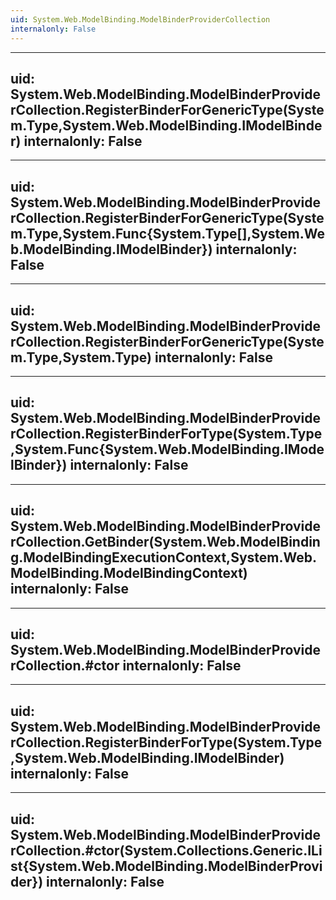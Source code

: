 ```yaml
---
uid: System.Web.ModelBinding.ModelBinderProviderCollection
internalonly: False
---
```


---
uid: System.Web.ModelBinding.ModelBinderProviderCollection.RegisterBinderForGenericType(System.Type,System.Web.ModelBinding.IModelBinder)
internalonly: False
---

---
uid: System.Web.ModelBinding.ModelBinderProviderCollection.RegisterBinderForGenericType(System.Type,System.Func{System.Type[],System.Web.ModelBinding.IModelBinder})
internalonly: False
---

---
uid: System.Web.ModelBinding.ModelBinderProviderCollection.RegisterBinderForGenericType(System.Type,System.Type)
internalonly: False
---

---
uid: System.Web.ModelBinding.ModelBinderProviderCollection.RegisterBinderForType(System.Type,System.Func{System.Web.ModelBinding.IModelBinder})
internalonly: False
---

---
uid: System.Web.ModelBinding.ModelBinderProviderCollection.GetBinder(System.Web.ModelBinding.ModelBindingExecutionContext,System.Web.ModelBinding.ModelBindingContext)
internalonly: False
---

---
uid: System.Web.ModelBinding.ModelBinderProviderCollection.#ctor
internalonly: False
---

---
uid: System.Web.ModelBinding.ModelBinderProviderCollection.RegisterBinderForType(System.Type,System.Web.ModelBinding.IModelBinder)
internalonly: False
---

---
uid: System.Web.ModelBinding.ModelBinderProviderCollection.#ctor(System.Collections.Generic.IList{System.Web.ModelBinding.ModelBinderProvider})
internalonly: False
---
